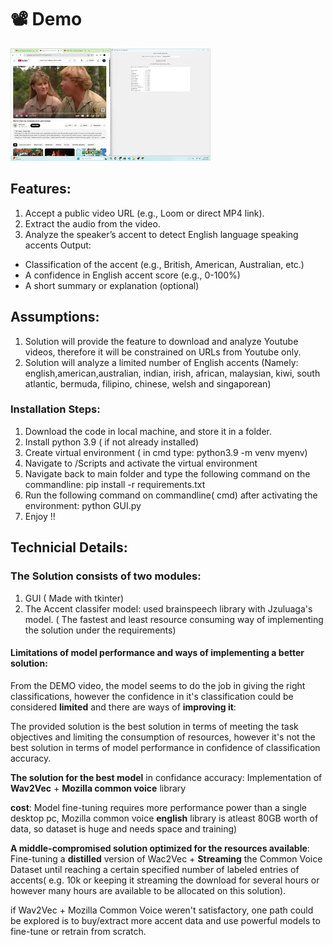# 📽️ Demo

[![Watch the video](mq3.png)](https://youtu.be/ONuoW3pODB8)


## Features:
1. Accept a public video URL (e.g., Loom or direct MP4 link).
2. Extract the audio from the video.
3. Analyze the speaker’s accent to detect English language speaking accents
Output:
  - Classification of the accent (e.g., British, American, Australian, etc.)
  - A confidence in English accent score (e.g., 0-100%)
  - A short summary or explanation (optional)


## Assumptions:

1) Solution will provide the feature to download and analyze Youtube videos, therefore it will be constrained on URLs from Youtube only.
2) Solution will analyze a limited number of English accents (Namely: english,american,australian, indian, irish, african, malaysian, kiwi, south atlantic, bermuda, filipino, chinese, welsh and singaporean)

### Installation Steps:

1) Download the code in local machine, and store it in a folder.
2) Install python 3.9 ( if not already installed)
3) Create virtual environment ( in cmd type: python3.9 -m venv myenv) 
4) Navigate to /Scripts and activate the virtual environment
5) Navigate back to main folder and type the following command on the commandline: pip install -r requirements.txt
6) Run the following command on commandline( cmd) after activating the environment: python GUI.py
7) Enjoy !!

## Technicial Details:
### The Solution consists of two modules:
1) GUI ( Made with tkinter)
2) The Accent classifer model: used brainspeech library with Jzuluaga's model. ( The fastest and least resource consuming way of implementing the solution under the requirements)

#### Limitations of model performance and ways of implementing a better solution:
From the DEMO video, the model seems to do the job in giving the right classifications, however the confidence in it's classification could be considered __limited__ and there are ways of __improving it__:

The provided solution is the best solution in terms of meeting the task objectives and limiting the consumption of resources, however it's not the best solution in terms of model performance in confidence of classification accuracy.

__The solution for the best model__ in confidance accuracy: Implementation of __Wav2Vec__ + __Mozilla  common voice__ library

__cost__: Model fine-tuning requires more performance power than a single desktop pc, Mozilla common voice __english__ library is atleast 80GB worth of data, so dataset is huge and needs space and training)

__A middle-compromised solution optimized for the resources available__: Fine-tuning a __distilled__ version of Wac2Vec + __Streaming__ the Common Voice Dataset until reaching a certain specified number of labeled entries of accents( e.g. 10k or keeping it streaming the download for several hours or however many hours are available to be allocated on this solution).

if Wav2Vec + Mozilla Common Voice weren't satisfactory, one path could be explored is to buy/extract more accent data and use powerful models to fine-tune or retrain from scratch.
